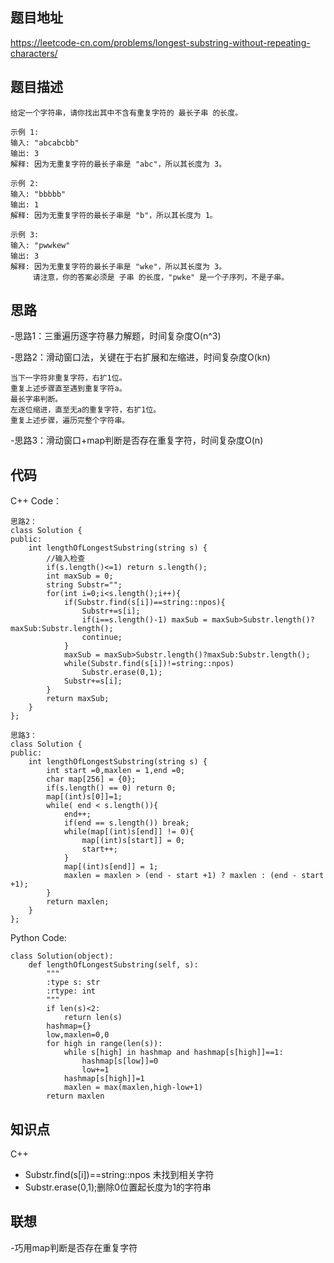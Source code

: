 ## 题目地址
https://leetcode-cn.com/problems/longest-substring-without-repeating-characters/

## 题目描述
```
给定一个字符串，请你找出其中不含有重复字符的 最长子串 的长度。

示例 1:
输入: "abcabcbb"
输出: 3 
解释: 因为无重复字符的最长子串是 "abc"，所以其长度为 3。

示例 2:
输入: "bbbbb"
输出: 1
解释: 因为无重复字符的最长子串是 "b"，所以其长度为 1。

示例 3:
输入: "pwwkew"
输出: 3
解释: 因为无重复字符的最长子串是 "wke"，所以其长度为 3。
     请注意，你的答案必须是 子串 的长度，"pwke" 是一个子序列，不是子串。
```

## 思路
-思路1：三重遍历逐字符暴力解题，时间复杂度O(n^3)

-思路2：滑动窗口法，关键在于右扩展和左缩进，时间复杂度O(kn)
```
当下一字符非重复字符，右扩1位。
重复上述步骤直至遇到重复字符a。
最长字串判断。
左逐位缩进，直至无a的重复字符，右扩1位。
重复上述步骤，遍历完整个字符串。
```
-思路3：滑动窗口+map判断是否存在重复字符，时间复杂度O(n)

## 代码
C++ Code：
```
思路2：
class Solution {
public:
    int lengthOfLongestSubstring(string s) {
        //输入检查
        if(s.length()<=1) return s.length();
        int maxSub = 0;
        string Substr="";
        for(int i=0;i<s.length();i++){
            if(Substr.find(s[i])==string::npos){
                Substr+=s[i];
                if(i==s.length()-1) maxSub = maxSub>Substr.length()?maxSub:Substr.length();
                continue;
            }
            maxSub = maxSub>Substr.length()?maxSub:Substr.length();
            while(Substr.find(s[i])!=string::npos)
                Substr.erase(0,1);
            Substr+=s[i];
        }
        return maxSub;
    }
};

思路3：
class Solution {
public:
    int lengthOfLongestSubstring(string s) {
        int start =0,maxlen = 1,end =0;
        char map[256] = {0};
        if(s.length() == 0) return 0;
        map[(int)s[0]]=1;
        while( end < s.length()){
            end++;
            if(end == s.length()) break;
            while(map[(int)s[end]] != 0){
                map[(int)s[start]] = 0;
                start++;
            }
            map[(int)s[end]] = 1;
            maxlen = maxlen > (end - start +1) ? maxlen : (end - start +1);
        }
        return maxlen;
    }
};
```
Python Code:
```
class Solution(object):
    def lengthOfLongestSubstring(self, s):
        """
        :type s: str
        :rtype: int
        """
        if len(s)<2:
            return len(s)
        hashmap={}
        low,maxlen=0,0
        for high in range(len(s)):
            while s[high] in hashmap and hashmap[s[high]]==1:
                hashmap[s[low]]=0
                low+=1
            hashmap[s[high]]=1
            maxlen = max(maxlen,high-low+1)
        return maxlen
```

## 知识点
C++
- Substr.find(s[i])==string::npos 未找到相关字符
- Substr.erase(0,1);删除0位置起长度为1的字符串

## 联想
-巧用map判断是否存在重复字符
